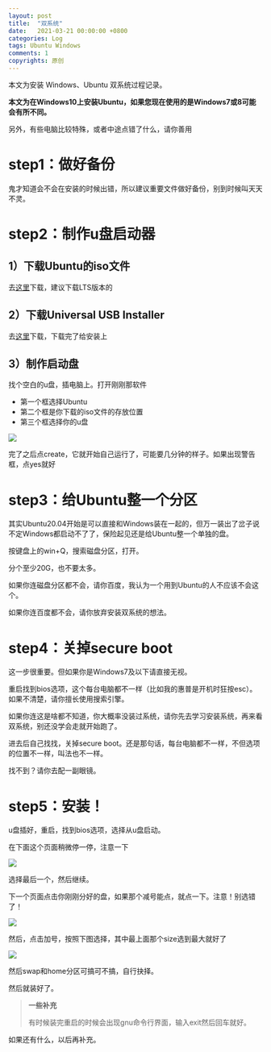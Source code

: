 ```yaml
---
layout: post
title:  "双系统"
date:   2021-03-21 00:00:00 +0800
categories: Log
tags: Ubuntu Windows
comments: 1
copyrights: 原创
---
```


本文为安装 Windows、Ubuntu 双系统过程记录。

**本文为在Windows10上安装Ubuntu，如果您现在使用的是Windows7或8可能会有所不同。**

另外，有些电脑比较特殊，或者中途点错了什么，请你善用

# step1：做好备份

鬼才知道会不会在安装的时候出错，所以建议重要文件做好备份，别到时候叫天天不灵。

# step2：制作u盘启动器

## 1）下载Ubuntu的iso文件

去[这里](https://www.ubuntu.com/download/desktop/)下载，建议下载LTS版本的

## 2）下载Universal USB Installer

去[这里](http://www.pendrivelinux.com/universal-usb-installer-easy-as-1-2-3/)下载，下载完了给安装上

## 3）制作启动盘

找个空白的u盘，插电脑上。打开刚刚那软件

- 第一个框选择Ubuntu
- 第二个框是你下载的iso文件的存放位置
- 第三个框选择你的u盘

![](https://i2.wp.com/itsfoss.com/wp-content/uploads/2014/05/Create_Live_USB_Ubuntu_1404.png?w=513&ssl=1)

完了之后点create，它就开始自己运行了，可能要几分钟的样子。如果出现警告框，点yes就好

# step3：给Ubuntu整一个分区

其实Ubuntu20.04开始是可以直接和Windows装在一起的，但万一装出了岔子说不定Windows都启动不了了，保险起见还是给Ubuntu整一个单独的盘。

按键盘上的win+Q，搜索磁盘分区，打开。

分个至少20G，也不要太多。

如果你连磁盘分区都不会，请你百度，我认为一个用到Ubuntu的人不应该不会这个。

如果你连百度都不会，请你放弃安装双系统的想法。

# step4：关掉secure boot

这一步很重要。但如果你是Windows7及以下请直接无视。

重启找到bios选项，这个每台电脑都不一样（比如我的惠普是开机时狂按esc）。如果不清楚，请你擅长使用搜索引擎。

如果你连这是啥都不知道，你大概率没装过系统，请你先去学习安装系统，再来看双系统，别还没学会走就开始跑了。

进去后自己找找，关掉secure boot。还是那句话，每台电脑都不一样，不但选项的位置不一样，叫法也不一样。

找不到？请你去配一副眼镜。

# step5：安装！

u盘插好，重启，找到bios选项，选择从u盘启动。

在下面这个页面稍微停一停，注意一下

![](C:%5CUsers%5C83442%5CDesktop%5CInstalling_Windows8_Ubuntu_1.jpeg)

选择最后一个，然后继续。

下一个页面点击你刚刚分好的盘，如果那个减号能点，就点一下。注意！别选错了！

![](C:%5CUsers%5C83442%5CDesktop%5CInstalling_Windows8_Ubuntu_2.jpeg)

然后，点击加号，按照下图选择，其中最上面那个size选到最大就好了

![](C:%5CUsers%5C83442%5CDesktop%5CInstalling_Windows8_Ubuntu_3.png)

然后swap和home分区可搞可不搞，自行抉择。

然后就装好了。

> **一些补充**
>
> 有时候装完重启的时候会出现gnu命令行界面，输入exit然后回车就好。

如果还有什么，以后再补充。